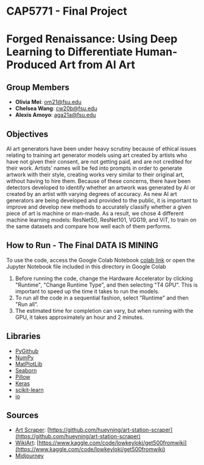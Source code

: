 # CAP5771 - Final Project
# Forged Renaissance: Using Deep Learning to Differentiate Human-Produced Art from AI Art

## Group Members
- **Olivia Mei**: om21@fsu.edu
- **Chelsea Wang**: cw20b@fsu.edu
- **Alexis Amoyo**: aga21a@fsu.edu

## Objectives
AI art generators have been under heavy scrutiny because of ethical issues relating to training art generator models using art created by artists who have not given their consent, are not getting paid, and are not credited for their work. Artists’ names will be fed into prompts in order to generate artwork with their style, creating works very similar to their original art, without having to hire them. Because of these concerns, there have been detectors developed to identify whether an artwork was generated by AI or created by an artist with varying degrees of accuracy. As new AI art generators are being developed and provided to the public, it is important to improve and develop new methods to accurately classify whether a given piece of art is machine or man-made. As a result, we chose 4 different machine learning models: ResNet50, ResNet101, VGG19, and ViT, to train on the same datasets and compare how well each of them performs.

## How to Run - The Final DATA IS MINING
To use the code, access the Google Colab Notebook [colab link](https://colab.research.google.com/drive/17TpZHDxVt-a_7xMHO3de7HSe7-MSggi1?usp=sharing) or open the Jupyter Notebook file included in this directory in Google Colab
1. Before running the code, change the Hardware Accelerator by clicking "Runtime", "Change Runtime Type", and then selecting "T4 GPU". This is important to speed up the time it takes to run the models.
2. To run all the code in a sequential fashion, select "Runtime" and then "Run all".
3. The estimated time for completion can vary, but when running with the GPU, it takes approximately an hour and 2 minutes.

## Libraries
- [PyGithub](https://pygithub.readthedocs.io/en/latest/introduction.html)
- [NumPy](https://numpy.org/)
- [MatPlotLib](https://matplotlib.org/)
- [Seaborn](https://seaborn.pydata.org/)
- [Pillow](https://pypi.org/project/Pillow/)
- [Keras](https://www.tensorflow.org/guide/keras)
- [scikit-learn](https://scikit-learn.org/stable/)
- [io](https://docs.python.org/3/library/io.html)

## Sources
- [Art Scraper](data-parsing/artstation_scraper.py): [https://github.com/hueyning/art-station-scraper](https://github.com/hueyning/art-station-scraper)
- [WikiArt](https://www.kaggle.com/datasets/ipythonx/wikiart-gangogh-creating-art-gan): [https://www.kaggle.com/code/lowkeyloki/get500fromwiki](https://www.kaggle.com/code/lowkeyloki/get500fromwiki)
- [Midjourney](https://doi.org/10.34740/KAGGLE/DS/2349267)
